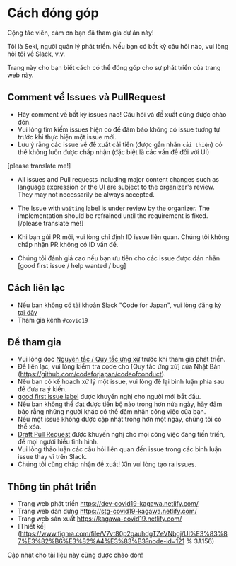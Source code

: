# Cách đóng góp

Cộng tác viên, cảm ơn bạn đã tham gia dự án này!

Tôi là Seki, người quản lý phát triển. Nếu bạn có bất kỳ câu hỏi nào, vui lòng hỏi tôi về Slack, v.v.

Trang này cho bạn biết cách có thể đóng góp cho sự phát triển của trang web này.

## Comment về Issues và PullRequest
* Hãy comment về bất kỳ issues nào! Câu hỏi và đề xuất cũng được chào đón.
* Vui lòng tìm kiếm issues hiện có để đảm bảo không có issue tương tự trước khi thực hiện một issue mới.
* Lưu ý rằng các issue về đề xuất cải tiến (được gắn nhãn `cải thiện`) có thể không luôn được chấp nhận (đặc biệt là các vấn đề đối với UI)

[please translate me!]
* All issues and Pull requests including major content changes such as language expression or the UI are subject to the organizer's review. They may not necessarily be always accepted.
* The Issue with `waiting` label is under review by the organizer.  The implementation should be refrained until the requirement is fixed.
[/please translate me!]

* Khi bạn gửi PR mới, vui lòng chỉ định ID issue liên quan. Chúng tôi không chấp nhận PR không có ID vấn đề.
* Chúng tôi đánh giá cao nếu bạn ưu tiên cho các issue được dán nhãn [good first issue / help wanted / bug]

## Cách liên lạc
* Nếu bạn không có tài khoản Slack "Code for Japan", vui lòng đăng ký [tại đây](https://cfjslackin.herokuapp.com/)
* Tham gia kênh `#covid19`

## Để tham gia
* Vui lòng đọc [Nguyên tắc / Quy tắc ứng xử](CODE_OF_CONDUCT_VI.md) trước khi tham gia phát triển.
* Để liên lạc, vui lòng kiểm tra code cho [Quy tắc ứng xử] của Nhật Bản (https://github.com/codeforjapan/codeofconduct).
* Nếu bạn có kế hoạch xử lý một issue, vui lòng để lại bình luận phía sau để đưa ra ý kiến.
* [good first issue label](https://github.com/kagawa-metropolitan-gov/covid19/issues?q=is%3Asu+is%3Aopen+label%3A%22good+first+su%22) được khuyến nghị cho người mới bắt đầu.
* Nếu bạn không thể đạt được tiến bộ nào trong hơn nửa ngày, hãy đảm bảo rằng những người khác có thể đảm nhận công việc của bạn.
* Nếu một issue không được cập nhật trong hơn một ngày, chúng tôi có thể xóa.
* [Draft Pull Request](https://help.github.com/en/github/collaborating-with-issues-and-pull-requests/about-pull-requests#draft-pull-requests) được khuyến nghị cho mọi công việc đang tiến triển, để mọi người hiểu tình hình.
* Vui lòng thảo luận các câu hỏi liên quan đến issue trong các bình luận issue thay vì trên Slack.
* Chúng tôi cũng chấp nhận đề xuất! Xin vui lòng tạo ra issues.

## Thông tin phát triển
* Trang web phát triển https://dev-covid19-kagawa.netlify.com/
* Trang web dàn dựng https://stg-covid19-kagawa.netlify.com/
* Trang web sản xuất https://kagawa-covid19.netlify.com/
* [Thiết kế](https://www.figma.com/file/V7vt80p2gauhdgTZeVNbgj/UI%E3%83%87%E3%82%B6%E3%82%A4%E3%83%B3?node-id=121 % 3A156)

Cập nhật cho tài liệu này cũng được chào đón!
